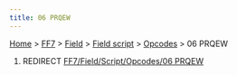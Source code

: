 ```yaml
---
title: 06 PRQEW
---
```


[Home](Main%20Page.md) > [FF7](FF7.md) > [Field](FF7/Field.md) > [Field script](FF7/Field/Field%20script.md) > [Opcodes](FF7/Field/Field%20script/Opcodes.md) > 06 PRQEW

1.  REDIRECT [FF7/Field/Script/Opcodes/06 PRQEW][]

  [FF7/Field/Script/Opcodes/06 PRQEW]: ../../../Script/Opcodes/06%20PRQEW.md
    "wikilink"

